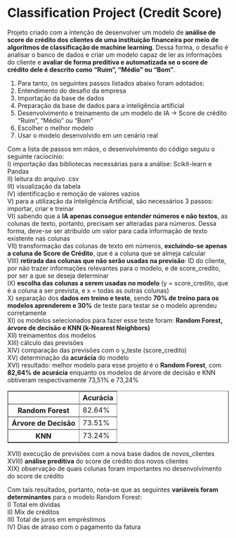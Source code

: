 # Classification Project (Credit Score)
 
Projeto criado com a intenção de desenvolver um modelo de **análise de score de crédito dos clientes de uma instituição financeira por meio de algoritmos de classificação de machine learning**. Dessa forma, o desafio é analisar o banco de dados e criar um modelo capaz de ler as informações do cliente e **avaliar de forma preditiva e automatizada se o score de crédito dele é descrito como “Ruim”, “Médio” ou “Bom”**. <br/>

1) Para tanto, os seguintes passos listados abaixo foram adotados:<br/>
2) Entendimento do desafio da empresa<br/>
3) Importação da base de dados<br/>
4) Preparação da base de dados para a inteligência artificial<br/>
5) Desenvolvimento e treinamento de um modelo de IA -> Score de crédito “Ruim”, “Médio” ou “Bom”<br/>
6) Escolher o melhor modelo<br/>
7) Usar o modelo desenvolvido em um cenário real<br/>

Com a lista de passos em mãos, o desenvolvimento do código seguiu o seguinte raciocínio:<br/>
I) importação das bibliotecas necessárias para a análise: Scikit-learn e Pandas<br/>
II) leitura do arquivo .csv<br/>
III) visualização da tabela<br/>
IV) identificação e remoção de valores vazios<br/>
V) para a utilização da Inteligência Artificial, são necessários 3 passos: importar, criar e treinar<br/>
VI) sabendo que a **IA apenas consegue entender números e não textos**, as colunas de texto, portanto, precisam ser alteradas para números. Dessa forma, deve-se ser atribuído um valor para cada informação de texto existente nas colunas<br/>
VII) transformação das colunas de texto em números, **excluindo-se apenas a coluna de Score de Crédito**, que é a coluna que se almeja calcular<br/>
VIII) **retirada das colunas que não serão usadas na previsão**: ID do cliente, por não trazer informações relevantes para o modelo, e de score_credito, por ser a que se deseja determinar<br/>
IX) **escolha das colunas a serem usadas no modelo** (y = score_credito, que é a coluna a ser prevista, e x = todas as outras colunas)<br/>
X) separação dos **dados em treino e teste**, sendo **70% de treino para os modelos aprenderem e 30%** de teste para testar se o modelo aprendeu corretamente<br/>
XI) os modelos selecionados para fazer esse teste foram:  **Random Forest, árvore de decisão e  KNN (k-Nearest Neighbors)**<br/>
XII) treinamentos dos modelos<br/>
XIII) cálculo das previsões<br/>
XIV) comparação das previsões com o y_teste (score_credito)<br/>
XV) determinação da **acurácia** do modelo<br/>
XVI) resultado: melhor modelo para esse projeto é o **Random Forest**, com **82,64% de acurácia** enquanto os modelos de árvore de decisão e KNN obtiveram respectivamente 73,51% e 73,24% <br/>

<table border="1">
    <tr>
        <th>&nbsp;</th>
        <th>Acurácia</th>
    </tr>
    <tr>
        <th>Random Forest</th>
        <td>82.64%</td>
    </tr>
    <tr>
         <th>Árvore de Decisão</th>
        <td>73.51%</td>
    </tr>
    <tr>
        <th>KNN</th>
        <td>73.24%</td>
</table>

XVII) execução de previsões com a nova base dados de novos_clientes <br/>
XVIII) **análise preditiva** do score de crédito dos novos clientes<br/>
XIX) observação de quais colunas foram importantes no desenvolvimento do score de crédito<br/>

Com tais resultados, portanto, nota-se que as seguintes **variáveis foram determinantes** para o modelo Random Forest:<br/>
I) Total em dívidas<br/>
II) Mix de créditos<br/>
III) Total de juros em empréstimos<br/>
IV) Dias de atraso com o pagamento da fatura<br/>
